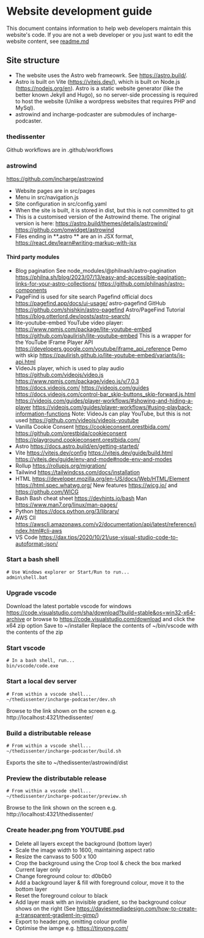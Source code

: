 # Website development guide
This document contains information to help web developers maintain this website's code.  If you are not a web developer or you just want to edit the website content, see [readme.md](dev-readme.md)

## Site structure
- The website uses the Astro web frameowrk. See https://astro.build/.
- Astro is built on Vite (https://vitejs.dev/), which is built on Node.js (https://nodejs.org/en).
Astro is a static website generator (like the better known Jekyll and Hugo), so no server-side processing is required to host the website (Unlike a wordpress websites that requires PHP and MySql).
- astrowind and incharge-podcaster are submodules of incharge-podcaster.

### thedissenter
Github workflows are in .github/workflows

### astrowind
https://github.com/incharge/astrowind
- Website pages are in src/pages
- Menu in src/navigation.js
- Site configuration in src/config.yaml
- When the site is built, it is stored in dist, but this is not committed to git
- This is a customised version of the Astrowind theme. The original version is here:
    https://astro.build/themes/details/astrowind/
    https://github.com/onwidget/astrowind
- Files ending in **.astro ** are an in JSX format, https://react.dev/learn#writing-markup-with-jsx

#### Third party modules
- Blog pagination
    See node_modules/@philnash/astro-pagination
    https://philna.sh/blog/2023/07/13/easy-and-accessible-pagination-links-for-your-astro-collections/
    https://github.com/philnash/astro-components
- PageFind is used for site search
    Pagefind official docs https://pagefind.app/docs/ui-usage/
    astro-pagefind GitHub https://github.com/shishkin/astro-pagefind
    Astro/PageFind Tutorial https://blog.otterlord.dev/posts/astro-search/
- lite-youtube-embed YouTube video player:
    https://www.npmjs.com/package/lite-youtube-embed
    https://github.com/paulirish/lite-youtube-embed
    This is a wrapper for the YouTube IFrame Player API
    https://developers.google.com/youtube/iframe_api_reference
    Demo with skip https://paulirish.github.io/lite-youtube-embed/variants/js-api.html
- VideoJs player, which is used to play audio
    https://github.com/videojs/video.js
    https://www.npmjs.com/package/video.js/v/7.0.3
    https://docs.videojs.com/
    https://videojs.com/guides
    https://docs.videojs.com/control-bar_skip-buttons_skip-forward.js.html
    https://videojs.com/guides/player-workflows/#showing-and-hiding-a-player
    https://videojs.com/guides/player-workflows/#using-playback-information-functions
    Note: VideoJs can play YouTube, but this is not used
    https://github.com/videojs/videojs-youtube
- Vanilla Cookie Consent
	https://cookieconsent.orestbida.com/
	https://github.com/orestbida/cookieconsent
    https://playground.cookieconsent.orestbida.com/
- Astro
    https://docs.astro.build/en/getting-started/
- Vite
    https://vitejs.dev/config
    https://vitejs.dev/guide/build.html
    https://vitejs.dev/guide/env-and-mode#node-env-and-modes
- Rollup
    https://rollupjs.org/migration/
- Tailwind
    https://tailwindcss.com/docs/installation
- HTML
    https://developer.mozilla.org/en-US/docs/Web/HTML/Element
    https://html.spec.whatwg.org/
    New features https://wicg.io/ and https://github.com/WICG
- Bash
    Bash cheat sheet https://devhints.io/bash
    Man https://www.man7.org/linux/man-pages/
- Python
    https://docs.python.org/3/library/
- AWS ClI
    https://awscli.amazonaws.com/v2/documentation/api/latest/reference/index.html#cli-aws
- VS Code
    https://dax.tips/2020/10/21/use-visual-studio-code-to-autoformat-json/

### Start a bash shell
```
# Use Windows explorer or Start/Run to run...
admin\shell.bat
```

### Upgrade vscode
Download the latest portable vscode for windows https://code.visualstudio.com/sha/download?build=stable&os=win32-x64-archive
or browse to https://code.visualstudio.com/download and click the x64 zip option
Save to ~/installer
Replace the contents of ~/bin/vscode with the contents of the zip

### Start vscode
```
# In a bash shell, run...
bin/vscode/code.exe
```

### Start a local dev server
```
# From within a vscode shell...
~/thedissenter/incharge-podcaster/dev.sh
```
Browse to the link shown on the screen e.g. http://localhost:4321/thedissenter/

### Build a distributable release
```
# From within a vscode shell...
~/thedissenter/incharge-podcaster/build.sh
```
Exports the site to ~/thedissenter/astrowind/dist

### Preview the distributable release
```
# From within a vscode shell...
~/thedissenter/incharge-podcaster/preview.sh
```
Browse to the link shown on the screen e.g. http://localhost:4321/thedissenter/

### Create header.png from YOUTUBE.psd
- Delete all layers except the background (bottom layer)
- Scale the image width to 1600, maintaining aspect ratio
- Resize the canvass to 500 x 100
- Crop the background using the Crop tool & check the box marked Current layer only
- Change foreground colour to: d0b0b0
- Add a background layer & fill with foreground colour, move it to the bottom layer
- Reset the foreground colour to black
- Add layer mask with an invisible gradient, so the background colour shows on the right (See  https://daviesmediadesign.com/how-to-create-a-transparent-gradient-in-gimp/)
- Export to header.png, omitting colour profile
- Optimise the iamge e.g. https://tinypng.com/

